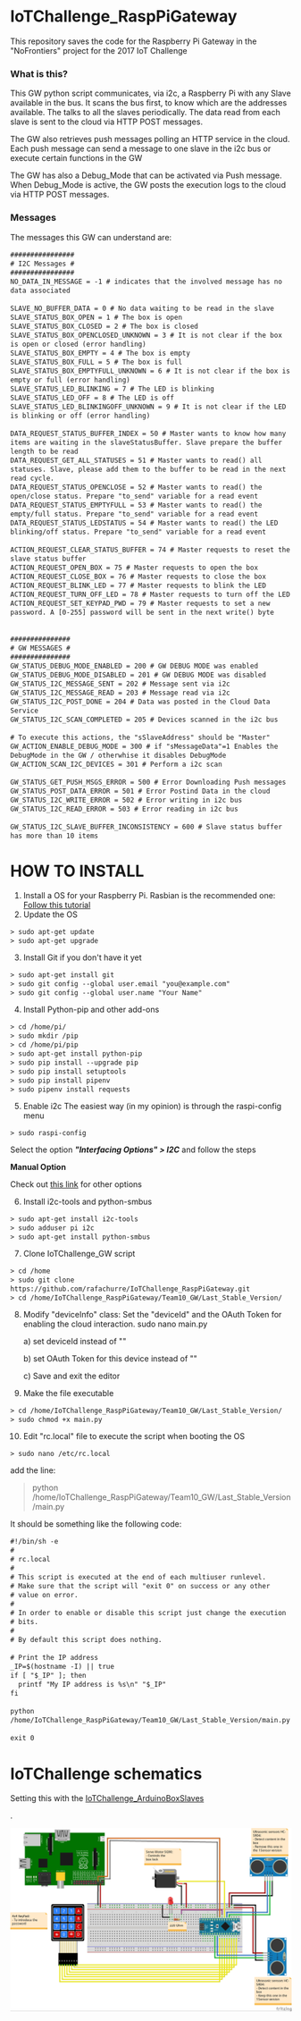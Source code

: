 # IoTChallenge_RaspPiGateway
This repository saves the code for the Raspberry Pi Gateway in the "NoFrontiers" project for the 2017 IoT Challenge

### What is this?
This GW python script communicates, via i2c, a Raspberry Pi with any Slave available in the bus. 
It scans the bus first, to know which are the addresses available. The talks to all the slaves periodically.
The data read from each slave is sent to the cloud via HTTP POST messages.

The GW also retrieves push messages polling an HTTP service in the cloud. 
Each push message can send a message to one slave in the i2c bus or execute certain functions in the GW

The GW has also a Debug_Mode that can be activated via Push message.
When Debug_Mode is active, the GW posts the execution logs to the cloud via HTTP POST messages.

### Messages
The messages this GW can understand are:
```
################
# I2C Messages #
################
NO_DATA_IN_MESSAGE = -1 # indicates that the involved message has no data associated

SLAVE_NO_BUFFER_DATA = 0 # No data waiting to be read in the slave
SLAVE_STATUS_BOX_OPEN = 1 # The box is open
SLAVE_STATUS_BOX_CLOSED = 2 # The box is closed
SLAVE_STATUS_BOX_OPENCLOSED_UNKNOWN = 3 # It is not clear if the box is open or closed (error handling)
SLAVE_STATUS_BOX_EMPTY = 4 # The box is empty
SLAVE_STATUS_BOX_FULL = 5 # The box is full
SLAVE_STATUS_BOX_EMPTYFULL_UNKNOWN = 6 # It is not clear if the box is empty or full (error handling)
SLAVE_STATUS_LED_BLINKING = 7 # The LED is blinking
SLAVE_STATUS_LED_OFF = 8 # The LED is off
SLAVE_STATUS_LED_BLINKINGOFF_UNKNOWN = 9 # It is not clear if the LED is blinking or off (error handling)

DATA_REQUEST_STATUS_BUFFER_INDEX = 50 # Master wants to know how many items are waiting in the slaveStatusBuffer. Slave prepare the buffer length to be read
DATA_REQUEST_GET_ALL_STATUSES = 51 # Master wants to read() all statuses. Slave, please add them to the buffer to be read in the next read cycle.
DATA_REQUEST_STATUS_OPENCLOSE = 52 # Master wants to read() the open/close status. Prepare "to_send" variable for a read event
DATA_REQUEST_STATUS_EMPTYFULL = 53 # Master wants to read() the empty/full status. Prepare "to_send" variable for a read event
DATA_REQUEST_STATUS_LEDSTATUS = 54 # Master wants to read() the LED blinking/off status. Prepare "to_send" variable for a read event

ACTION_REQUEST_CLEAR_STATUS_BUFFER = 74 # Master requests to reset the slave status buffer
ACTION_REQUEST_OPEN_BOX = 75 # Master requests to open the box
ACTION_REQUEST_CLOSE_BOX = 76 # Master requests to close the box
ACTION_REQUEST_BLINK_LED = 77 # Master requests to blink the LED
ACTION_REQUEST_TURN_OFF_LED = 78 # Master requests to turn off the LED
ACTION_REQUEST_SET_KEYPAD_PWD = 79 # Master requests to set a new password. A [0-255] password will be sent in the next write() byte


###############
# GW MESSAGES #
###############
GW_STATUS_DEBUG_MODE_ENABLED = 200 # GW DEBUG MODE was enabled
GW_STATUS_DEBUG_MODE_DISABLED = 201 # GW DEBUG MODE was disabled
GW_STATUS_I2C_MESSAGE_SENT = 202 # Message sent via i2c
GW_STATUS_I2C_MESSAGE_READ = 203 # Message read via i2c
GW_STATUS_I2C_POST_DONE = 204 # Data was posted in the Cloud Data Service
GW_STATUS_I2C_SCAN_COMPLETED = 205 # Devices scanned in the i2c bus

# To execute this actions, the "sSlaveAddress" should be "Master"
GW_ACTION_ENABLE_DEBUG_MODE = 300 # if "sMessageData"=1 Enables the DebugMode in the GW / otherwhise it disables DebugMode
GW_ACTION_SCAN_I2C_DEVICES = 301 # Perform a i2c scan

GW_STATUS_GET_PUSH_MSGS_ERROR = 500 # Error Downloading Push messages
GW_STATUS_POST_DATA_ERROR = 501 # Error Postind Data in the cloud
GW_STATUS_I2C_WRITE_ERROR = 502 # Error writing in i2c bus
GW_STATUS_I2C_READ_ERROR = 503 # Error reading in i2c bus

GW_STATUS_I2C_SLAVE_BUFFER_INCONSISTENCY = 600 # Slave status buffer has more than 10 items
```


# HOW TO INSTALL

1. Install a OS for your Raspberry Pi. Rasbian is the recommended one: [Follow this tutorial](https://www.raspberrypi.org/documentation/installation/installing-images/README.md)
2. Update the OS
```
> sudo apt-get update
> sudo apt-get upgrade
```
3. Install Git if you don't have it yet
```
> sudo apt-get install git
> sudo git config --global user.email "you@example.com"
> sudo git config --global user.name "Your Name"
```
4. Install Python-pip and other add-ons
```
> cd /home/pi/
> sudo mkdir /pip
> cd /home/pi/pip
> sudo apt-get install python-pip
> sudo pip install --upgrade pip
> sudo pip install setuptools
> sudo pip install pipenv
> sudo pipenv install requests
```
5. Enable i2c
   The easiest way (in my opinion) is through the raspi-config menu
```
> sudo raspi-config
```
   Select the option ***"Interfacing Options" > I2C*** and follow the steps</br>

   **Manual Option**

   Check out [this link](https://learn.adafruit.com/adafruits-raspberry-pi-lesson-4-gpio-setup/configuring-i2c) for other options

6. Install i2c-tools and python-smbus
```
> sudo apt-get install i2c-tools
> sudo adduser pi i2c
> sudo apt-get install python-smbus
```
7. Clone IoTChallenge_GW script
```
> cd /home
> sudo git clone https://github.com/rafachurre/IoTChallenge_RaspPiGateway.git
> cd /home/IoTChallenge_RaspPiGateway/Team10_GW/Last_Stable_Version/
```

8. Modify "deviceInfo" class: Set the "deviceId" and the OAuth Token for enabling the cloud interaction.
sudo nano main.py

    a) set deviceId instead of "<DeviceID>"

    b) set OAuth Token for this device instead of "<token>"

    c) Save and exit the editor

9. Make the file executable
```
> cd /home/IoTChallenge_RaspPiGateway/Team10_GW/Last_Stable_Version/
> sudo chmod +x main.py
```

10. Edit "rc.local" file to execute the script when booting the OS
```
> sudo nano /etc/rc.local
```

   add the line: 

 > python /home/IoTChallenge_RaspPiGateway/Team10_GW/Last_Stable_Version/main.py
 
   It should be something like the following code:
 
```
#!/bin/sh -e
#
# rc.local
#
# This script is executed at the end of each multiuser runlevel.
# Make sure that the script will "exit 0" on success or any other
# value on error.
#
# In order to enable or disable this script just change the execution
# bits.
#
# By default this script does nothing.

# Print the IP address
_IP=$(hostname -I) || true
if [ "$_IP" ]; then
  printf "My IP address is %s\n" "$_IP"
fi

python /home/IoTChallenge_RaspPiGateway/Team10_GW/Last_Stable_Version/main.py

exit 0
```



# IoTChallenge schematics

Setting this with the [IoTChallenge_ArduinoBoxSlaves](https://github.com/rafachurre/IoTChallenge_ArduinoBoxSlaves)

.

![schematics picture](https://raw.githubusercontent.com/rafachurre/IoTChallenge_RaspPiGateway/master/Arduino_Keypad4x4_Servo_Ultrasounds_schematics_bb.jpg)
